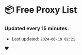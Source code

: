 # :package: Free Proxy List
### Updated every 15 minutes.

- Last updated: `2024-06-19 02:21`

:heart:
